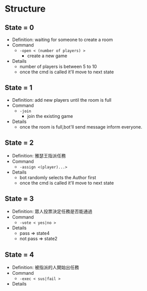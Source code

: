 # Structure
## State = 0 
- Definition: waiting for someone to create a room
- Command
    - ```-open < (number of players) >```
        - create a new game 
- Details
    - number of players is between 5 to 10
    - once the cmd is called it'll move to next state
## State = 1 
- Definition: add new players until the room is full
- Command
    - ```-join``` 
        - join the existing game
- Details
    - once the room is full,bot'll send message inform everyone. 
## State = 2
- Definition: 雅瑟王指派任務
- Command 
    - ```-assign <(player)...>```
- Details
    - bot randomly selects the Author first
    - once the cmd is called it'll move to next state
## State = 3
- Definition: 眾人投票決定任務是否能通過
- Command
    - ```-vote < yes|no >```
- Details
    - pass => state4
    - not pass => state2
## State = 4
- Definition: 被指派的人開始出任務
- Command
    - ```-exec < sus|fail >```
- Details


